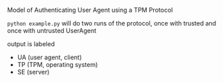 Model of Authenticating User Agent using a TPM Protocol 

`python example.py` will do two runs of the protocol, once with trusted and once with untrusted UserAgent

output is labeled

 - UA (user agent, client)
 - TP (TPM, operating system)
 - SE (server)

